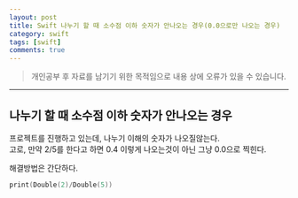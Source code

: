 ```yaml
---
layout: post
title: Swift 나누기 할 때 소수점 이하 숫자가 안나오는 경우(0.0으로만 나오는 경우)
category: swift
tags: [swift]
comments: true
---
```


> 개인공부 후 자료를 남기기 위한 목적임으로 내용 상에 오류가 있을 수 있습니다.    

<hr>

## 나누기 할 때 소수점 이하 숫자가 안나오는 경우

프로젝트를 진행하고 있는데, 나누기 이해의 숫자가 나오질않는다.<br>
고로, 만약 2/5를 한다고 하면 0.4 이렇게 나오는것이 아닌 그냥 0.0으로 찍힌다.

해결방법은 간단하다.

```swift 
print(Double(2)/Double(5))
```

